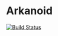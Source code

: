 # Arkanoid
[![Build Status](https://travis-ci.com/IITH-SBJoshi/concurrency-1.svg?token=JK5sno96fVU153e4EcdP&branch=dev)](https://travis-ci.com/IITH-SBJoshi/concurrency-1)
